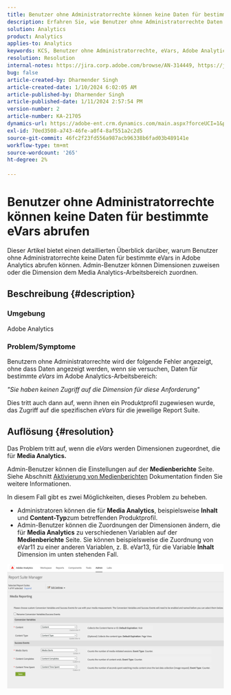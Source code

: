 ```yaml
---
title: Benutzer ohne Administratorrechte können keine Daten für bestimmte eVars abrufen
description: Erfahren Sie, wie Benutzer ohne Administratorrechte Daten für bestimmte eVars in Adobe Analytics abrufen können. Admin-Benutzer können Media Analytics Workspace Dimensionen zuweisen oder zuordnen.
solution: Analytics
product: Analytics
applies-to: Analytics
keywords: KCS, Benutzer ohne Administratorrechte, eVars, Adobe Analytics
resolution: Resolution
internal-notes: https://jira.corp.adobe.com/browse/AN-314449, https://jira.corp.adobe.com/browse/AN-288651
bug: false
article-created-by: Dharmender Singh
article-created-date: 1/10/2024 6:02:05 AM
article-published-by: Dharmender Singh
article-published-date: 1/11/2024 2:57:54 PM
version-number: 2
article-number: KA-21705
dynamics-url: https://adobe-ent.crm.dynamics.com/main.aspx?forceUCI=1&pagetype=entityrecord&etn=knowledgearticle&id=f33c4ac5-7daf-ee11-a569-6045bd0065b6
exl-id: 70ed3508-a743-46fe-a0f4-8af551a2c2d5
source-git-commit: 46fc2f23fd556a987acb96338b6fad03b489141e
workflow-type: tm+mt
source-wordcount: '265'
ht-degree: 2%

---
```


# Benutzer ohne Administratorrechte können keine Daten für bestimmte eVars abrufen


Dieser Artikel bietet einen detaillierten Überblick darüber, warum Benutzer ohne Administratorrechte keine Daten für bestimmte eVars in Adobe Analytics abrufen können. Admin-Benutzer können Dimensionen zuweisen oder die Dimension dem Media Analytics-Arbeitsbereich zuordnen.

## Beschreibung {#description}


### <b>Umgebung</b>

Adobe Analytics

### <b>Problem/Symptome</b>

Benutzern ohne Administratorrechte wird der folgende Fehler angezeigt, ohne dass Daten angezeigt werden, wenn sie versuchen, Daten für bestimmte *eVars* im Adobe Analytics-Arbeitsbereich:

*&quot;Sie haben keinen Zugriff auf die Dimension für diese Anforderung&quot;*

Dies tritt auch dann auf, wenn ihnen ein Produktprofil zugewiesen wurde, das Zugriff auf die spezifischen *eVars* für die jeweilige Report Suite.


## Auflösung {#resolution}


Das Problem tritt auf, wenn die *eVars* werden Dimensionen zugeordnet, die für <b>Media Analytics. </b>

Admin-Benutzer können die Einstellungen auf der <b>Medienberichte</b> Seite. Siehe Abschnitt [Aktivierung von Medienberichten](https://experienceleague.adobe.com/docs/media-analytics/using/media-reports/media-reports-enable.html?lang=en) Dokumentation finden Sie weitere Informationen.

In diesem Fall gibt es zwei Möglichkeiten, dieses Problem zu beheben.

- Administratoren können die für <b>Media Analytics</b>, beispielsweise <b>Inhalt</b> und <b>Content-Typ</b>zum betreffenden Produktprofil.
- Admin-Benutzer können die Zuordnungen der Dimensionen ändern, die für <b>Media Analytics</b> zu verschiedenen Variablen auf der <b>Medienberichte</b> Seite. Sie können beispielsweise die Zuordnung von eVar11 zu einer anderen Variablen, z. B. eVar13, für die Variable <b>Inhalt</b> Dimension im unten stehenden Fall.


![](assets/c3c48629-06e0-ed11-a7c7-6045bd006e5a.png)
